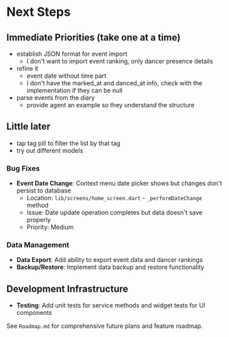 # Next Steps

## Immediate Priorities (take one at a time)
- establish JSON format for event import
  - I don't want to import event ranking, only dancer presence details
- refine it
  - event date without time part
  - I don't have the marked_at and danced_at info, check with the implementation if they can be null
- parse events from the diary
  - provide agent an example so they understand the structure

## Little later
- tap tag pill to filter the list by that tag
- try out different models

### Bug Fixes
- **Event Date Change**: Context menu date picker shows but changes don't persist to database
  - Location: `lib/screens/home_screen.dart` - `_performDateChange` method
  - Issue: Date update operation completes but data doesn't save properly
  - Priority: Medium

### Data Management
- **Data Export**: Add ability to export event data and dancer rankings
- **Backup/Restore**: Implement data backup and restore functionality

## Development Infrastructure
- **Testing**: Add unit tests for service methods and widget tests for UI components

See `Roadmap.md` for comprehensive future plans and feature roadmap.
